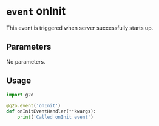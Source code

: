 # `event` onInit
This event is triggered when server successfully starts up.

## Parameters
No parameters.

## Usage
```python
import g2o
        
@g2o.event('onInit')
def onInitEventHandler(**kwargs):
    print('Called onInit event')
```